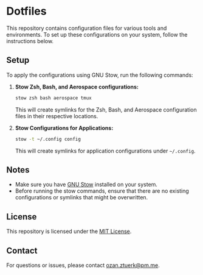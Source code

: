 # Dotfiles

This repository contains configuration files for various tools and environments. To set up these configurations on your system, follow the instructions below.

## Setup

To apply the configurations using GNU Stow, run the following commands:

1. **Stow Zsh, Bash, and Aerospace configurations:**

   ```bash
   stow zsh bash aerospace tmux
   ```

   This will create symlinks for the Zsh, Bash, and Aerospace configuration files in their respective locations.

2. **Stow Configurations for Applications:**

   ```bash
   stow -t ~/.config config
   ```

   This will create symlinks for application configurations under `~/.config`.

## Notes

- Make sure you have [GNU Stow](https://www.gnu.org/software/stow/) installed on your system.
- Before running the stow commands, ensure that there are no existing configurations or symlinks that might be overwritten.

## License

This repository is licensed under the [MIT License](LICENSE).

## Contact

For questions or issues, please contact [ozan.ztuerk@pm.me](mailto:ozan.ztuerk@pm.me).
